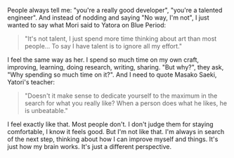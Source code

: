 People always tell me: "you're a really good developer", "you're a talented engineer". And instead of nodding and saying "No way, I'm not", I just wanted to say what Mori said to Yatora on Blue Period:

> "It's not talent, I just spend more time thinking about art than most people... To say I have talent is to ignore all my effort."

I feel the same way as her. I spend so much time on my own craft, improving, learning, doing research, writing, sharing. "But why?", they ask, "Why spending so much time on it?". And I need to quote Masako Saeki, Yatori's teacher:

> "Doesn't it make sense to dedicate yourself to the maximum in the search for what you really like? When a person does what he likes, he is unbeatable."

I feel exactly like that. Most people don't. I don't judge them for staying comfortable, I know it feels good. But I'm not like that. I'm always in search of the next step, thinking about how I can improve myself and things. It's just how my brain works. It's just a different perspective.
